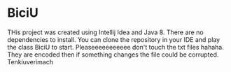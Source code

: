 # BiciU
THis project was created using Intellij Idea and Java 8. There are no dependencies to install.
You can clone the repository in your IDE and play the class BiciU to start.
Pleaseeeeeeeeeee don't touch the txt files hahaha. They are encoded then if something changes the file could be corrupted.
Tenkiuverimach
